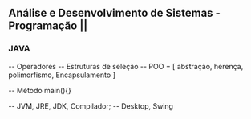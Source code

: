 ## Análise e Desenvolvimento de Sistemas - Programação ||

### JAVA
 -- Operadores
 -- Estruturas de seleção
 -- POO = [
        abstração,
        herença,
        polimorfismo,
        Encapsulamento
    ]
    
  -- Método main(){}
  
  -- JVM, JRE, JDK, Compilador;
  -- Desktop, Swing
  
  
